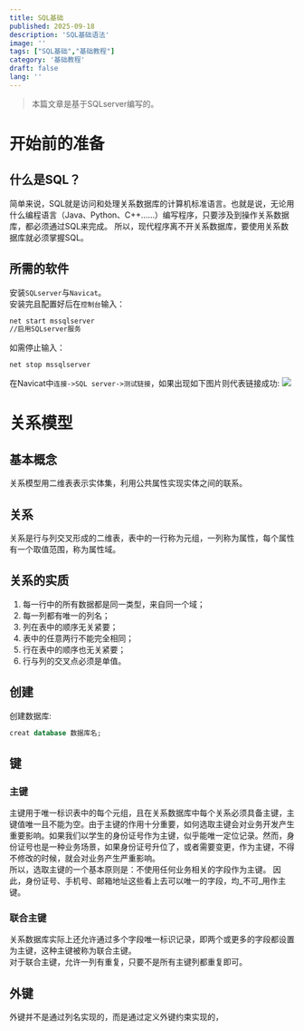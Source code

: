 ```yaml
---
title: SQL基础
published: 2025-09-18
description: 'SQL基础语法'
image: ''
tags: ["SQL基础","基础教程"]
category: '基础教程'
draft: false 
lang: ''
---
```

> 本篇文章是基于SQLserver编写的。

# 开始前的准备

## 什么是SQL？
简单来说，SQL就是访问和处理关系数据库的计算机标准语言。也就是说，无论用什么编程语言（Java、Python、C++……）编写程序，只要涉及到操作关系数据库，都必须通过SQL来完成。
所以，现代程序离不开关系数据库，要使用关系数据库就必须掌握SQL。
## 所需的软件
安装`SQLserver`与`Navicat`。   
安装完且配置好后在`控制台`输入：
```cmd
net start mssqlserver 
//启用SQLserver服务
```
如需停止输入：
```cmd
net stop mssqlserver
```
在Navicat中`连接->SQL server->测试链接`，如果出现如下图片则代表链接成功:
![](https://cdn.jsdelivr.net/gh/luojisama/pic_bed@main/img/20250918144234.png)

# 关系模型
## 基本概念
关系模型用二维表表示实体集，利用公共属性实现实体之间的联系。   
## 关系
关系是行与列交叉形成的二维表，表中的一行称为元组，一列称为属性，每个属性有一个取值范围，称为属性域。
## 关系的实质
1. 每一行中的所有数据都是同一类型，来自同一个域；
2. 每一列都有唯一的列名；
3. 列在表中的顺序无关紧要；
4. 表中的任意两行不能完全相同；
5. 行在表中的顺序也无关紧要；
6. 行与列的交叉点必须是单值。

## 创建
创建数据库:
```sql
creat database 数据库名;
```

## 键
### 主键
主键用于唯一标识表中的每个元组，且在关系数据库中每个关系必须具备主键，主键值唯一且不能为空。由于主键的作用十分重要，如何选取主键会对业务开发产生重要影响。如果我们以学生的身份证号作为主键，似乎能唯一定位记录。然而，身份证号也是一种业务场景，如果身份证号升位了，或者需要变更，作为主键，不得不修改的时候，就会对业务产生严重影响。  
所以，选取主键的一个基本原则是：不使用任何业务相关的字段作为主键。  因此，身份证号、手机号、邮箱地址这些看上去可以唯一的字段，均_不可_用作主键。
### 联合主键
关系数据库实际上还允许通过多个字段唯一标识记录，即两个或更多的字段都设置为主键，这种主键被称为联合主键。  
对于联合主键，允许一列有重复，只要不是所有主键列都重复即可。
## 外键
外键并不是通过列名实现的，而是通过定义外键约束实现的，